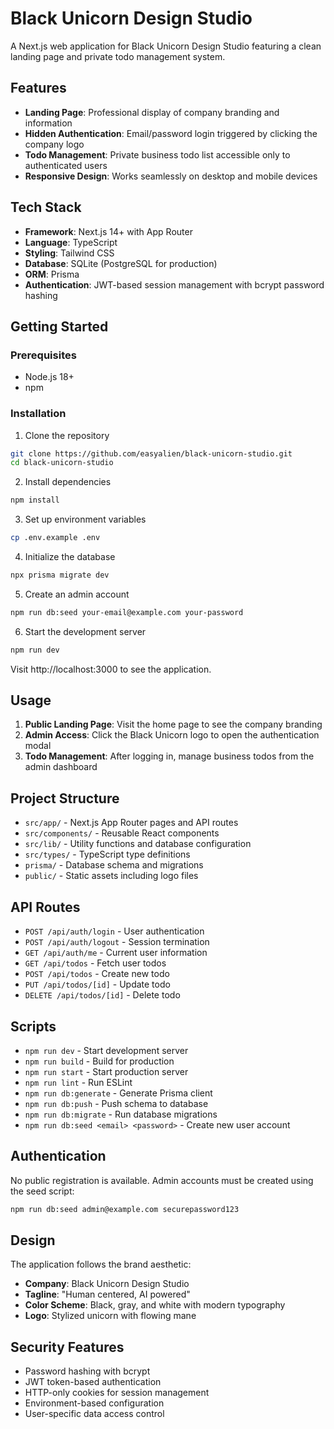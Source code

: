# Black Unicorn Design Studio

A Next.js web application for Black Unicorn Design Studio featuring a clean landing page and private todo management system.

## Features

- **Landing Page**: Professional display of company branding and information
- **Hidden Authentication**: Email/password login triggered by clicking the company logo
- **Todo Management**: Private business todo list accessible only to authenticated users
- **Responsive Design**: Works seamlessly on desktop and mobile devices

## Tech Stack

- **Framework**: Next.js 14+ with App Router
- **Language**: TypeScript
- **Styling**: Tailwind CSS
- **Database**: SQLite (PostgreSQL for production)
- **ORM**: Prisma
- **Authentication**: JWT-based session management with bcrypt password hashing

## Getting Started

### Prerequisites
- Node.js 18+
- npm

### Installation

1. Clone the repository
```bash
git clone https://github.com/easyalien/black-unicorn-studio.git
cd black-unicorn-studio
```

2. Install dependencies
```bash
npm install
```

3. Set up environment variables
```bash
cp .env.example .env
```

4. Initialize the database
```bash
npx prisma migrate dev
```

5. Create an admin account
```bash
npm run db:seed your-email@example.com your-password
```

6. Start the development server
```bash
npm run dev
```

Visit http://localhost:3000 to see the application.

## Usage

1. **Public Landing Page**: Visit the home page to see the company branding
2. **Admin Access**: Click the Black Unicorn logo to open the authentication modal
3. **Todo Management**: After logging in, manage business todos from the admin dashboard

## Project Structure

- `src/app/` - Next.js App Router pages and API routes
- `src/components/` - Reusable React components
- `src/lib/` - Utility functions and database configuration
- `src/types/` - TypeScript type definitions
- `prisma/` - Database schema and migrations
- `public/` - Static assets including logo files

## API Routes

- `POST /api/auth/login` - User authentication
- `POST /api/auth/logout` - Session termination
- `GET /api/auth/me` - Current user information
- `GET /api/todos` - Fetch user todos
- `POST /api/todos` - Create new todo
- `PUT /api/todos/[id]` - Update todo
- `DELETE /api/todos/[id]` - Delete todo

## Scripts

- `npm run dev` - Start development server
- `npm run build` - Build for production
- `npm run start` - Start production server
- `npm run lint` - Run ESLint
- `npm run db:generate` - Generate Prisma client
- `npm run db:push` - Push schema to database
- `npm run db:migrate` - Run database migrations
- `npm run db:seed <email> <password>` - Create new user account

## Authentication

No public registration is available. Admin accounts must be created using the seed script:

```bash
npm run db:seed admin@example.com securepassword123
```

## Design

The application follows the brand aesthetic:
- **Company**: Black Unicorn Design Studio
- **Tagline**: "Human centered, AI powered"
- **Color Scheme**: Black, gray, and white with modern typography
- **Logo**: Stylized unicorn with flowing mane

## Security Features

- Password hashing with bcrypt
- JWT token-based authentication
- HTTP-only cookies for session management
- Environment-based configuration
- User-specific data access control